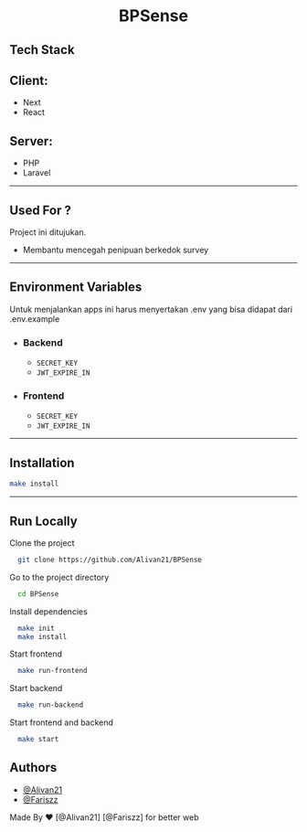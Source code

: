 
<!-- ![Logo]() -->

<h1 align="center">BPSense</h1>


## Tech Stack

## **Client:** 
- Next
- React

## **Server:** 
- PHP
- Laravel

---

## Used For ?

Project ini ditujukan.

- Membantu mencegah penipuan berkedok survey

---

## Environment Variables

Untuk menjalankan apps ini harus menyertakan .env yang bisa didapat dari .env.example

- ### Backend
    - `SECRET_KEY`
    - `JWT_EXPIRE_IN`
  
- ### Frontend
    - `SECRET_KEY`
    - `JWT_EXPIRE_IN`

---

## Installation

```bash
make install
```

---
    
## Run Locally

Clone the project

```bash
  git clone https://github.com/Alivan21/BPSense
```

Go to the project directory

```bash
  cd BPSense
```

Install dependencies
```bash
  make init
  make install
```
Start frontend
```bash
  make run-frontend
```

Start backend
```bash
  make run-backend
```

Start frontend and backend

```bash
  make start
```

## Authors

- [@Alivan21](https://www.github.com/Alivan21)
- [@Fariszz](https://www.github.com/Fariszz)


Made By ❤️ [@Alivan21] [@Fariszz] for better web 


